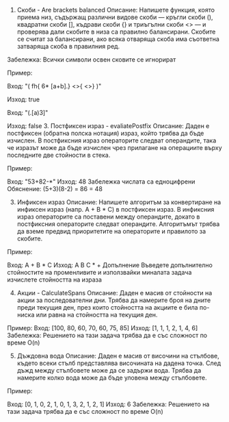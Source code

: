 1. Скоби - Are brackets balanced
Описание:
Напишете функция, която приема низ, съдържащ различни видове скоби — кръгли скоби (), квадратни скоби [], къдрави скоби {} и триъгълни скоби <> — и проверява дали скобите в низа са правилно балансирани.
Скобите се считат за балансирани, ако всяка отваряща скоба има съответна затваряща скоба в правилния ред.

Забележка: Всички символи освен сковите се игнорират

Пример:

Вход: "( fh{  6* [a+b].} <>{ <>} )"

Изход: true

Вход: "(.[а)3]"

Изход: false 
3. Постфиксен израз - evaliatePostfix
Описание:
Даден е постфиксен (обратна полска нотация) израз, който трябва да бъде изчислен.
В постфиксния израз операторите следват операндите, така че изразът може да бъде изчислен чрез прилагане на операциите върху последните две стойности в стека.

Пример:

Вход: "53+82-*"
Изход: 48
Забележка числата са едноцифрени Обяснение: (5+3)(8-2) = 86 = 48

3. Инфиксен израз
Описание:
Напишете алгоритъм за конвертиране на инфиксен израз (напр. A + B * C) в постфиксен израз. В инфиксния израз операторите са поставени между операндите, докато в постфиксния операторите следват операндите. Алгоритъмът трябва да вземе предвид приоритетите на операторите и правилото за скобите.

Пример:

Вход: A + B * C
Изход: A B C * +
Допълнение
Въведете допълнително стойностите на променливите и използвайки миналата задача изчислете стойността на израза

4. Акции - CalculateSpans
Описание:
Даден е масив от стойности на акции за последователни дни.
Трябва да намерите броя на дните преди текущия ден, през които стойността на акциите е била по-ниска или равна на стойността на текущия ден.

Пример:
Вход: [100, 80, 60, 70, 60, 75, 85]
Изход: [1, 1, 1, 2, 1, 4, 6]
Забележка: Решението на тази задача трябва да е със сложност по време O(n)

5. Дъждовна вода
Описание:
Даден е масив от височини на стълбове, където всеки стълб представлява височината на дадена точка. След дъжд между стълбовете може да се задържи вода. Трябва да намерите колко вода може да бъде уловена между стълбовете.

Пример:

Вход: [0, 1, 0, 2, 1, 0, 1, 3, 2, 1, 2, 1]
Изход: 6 
Забележка: Решението на тази задача трябва да е със сложност по време O(n)

